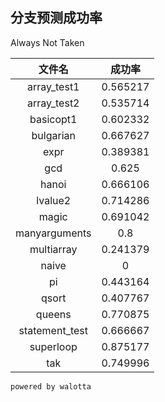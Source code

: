 ## 分支预测成功率

Always Not Taken

| 文件名 | 成功率 |
| :----: | :----: |
|array_test1|0.565217|
|array_test2|0.535714|
|basicopt1|0.602332|
|bulgarian|0.667627|
|expr|0.389381|
|gcd|0.625|
|hanoi|0.666106|
|lvalue2|0.714286|
|magic|0.691042|
|manyarguments|0.8|
|multiarray|0.241379|
|naive|0|
|pi|0.443164|
|qsort|0.407767|
|queens|0.770875|
|statement_test|0.666667|
|superloop|0.875177|
|tak|0.749996|
`powered by walotta`